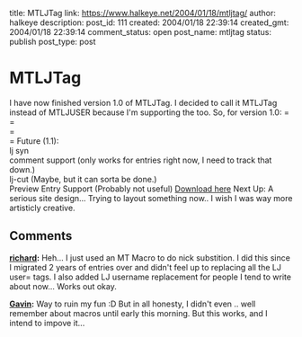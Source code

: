 title: MTLJTag
link: https://www.halkeye.net/2004/01/18/mtljtag/
author: halkeye
description: 
post_id: 111
created: 2004/01/18 22:39:14
created_gmt: 2004/01/18 22:39:14
comment_status: open
post_name: mtljtag
status: publish
post_type: post

# MTLJTag

I have now finished version 1.0 of MTLJTag. I decided to call it MTLJTag instead of MTLJUSER because I'm supporting the <lj comm> too. So, for version 1.0: <lj user=halkeye> =   
<lj user="halkeye"> =   
<lj comm=halkeye> =   
<lj comm="halkeye"> =  Future (1.1):   
lj syn  
comment support (only works for entries right now, I need to track that down.)  
lj-cut (Maybe, but it can sorta be done.)  
Preview Entry Support (Probably not useful) [Download here](http://www.halkeye.net/files/?file=MTLJTag.tgz) Next Up: A serious site design... Trying to layout something now.. I wish I was way more artisticly creative.

## Comments

**[richard](#8 "2004-01-19 13:56:43"):** Heh... I just used an MT Macro to do nick substition. I did this since I migrated 2 years of entries over and didn't feel up to replacing all the LJ user= tags. I also added LJ username replacement for people I tend to write about now... Works out okay.

**[Gavin](#9 "2004-01-19 14:00:43"):** Way to ruin my fun :D But in all honesty, I didn't even .. well remember about macros until early this morning. But this works, and I intend to impove it...

